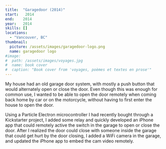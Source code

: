 ```yaml
---
title:  "Garagedoor (2014)"
start:   2014
end:    2014
year:   2014
skills: []
locations:
  - "Vancouver, BC"
thumbnail:
  picture: /assets/images/garagedoor-logo.png
  name: garagedoor logo
#image:
#  path: /assets/images/voyages.jpg
#  name: book cover
#  caption: "Book cover from 'voyages, poèmes et textes en prose'"
---
```

My house had an old garage door system, with mostly a push button that would alternately open or close the door. Even
though this was enough for common use, I wanted to be able to open the door remotely when coming back home by car or
on the motorcycle, without having to first enter the house to open the door.

Using a Particle Electron microcontroller I had recently bought through a Kickstarter project, I added some relay and
quickly developed an iPhone app that could remotely active the switch in the garage to open or close the door. After
I realized the door could close with someone inside the garage that could get hurt by the door closing, I added a WiFi
camera in the garage, and updated the iPhone app to embed the cam video remotely.